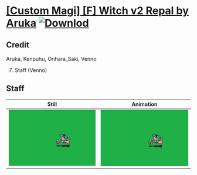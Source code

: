 # [\[Custom Magi\] \[F\] Witch v2 Repal by Aruka](./) [![Downlod](https://img.shields.io/badge/Download--red?style=social&logo=github)](https://minhaskamal.github.io/DownGit/#/home?url=https://github.com/Klokinator/FE-Repo/tree/main/Battle%20Animations%2FMagi%20-%20Special%2F%5BCustom%20Magi%5D%20%5BF%5D%20Witch%20v2%20Repal%20by%20Aruka%2F7.%20Staff)

## Credit

Aruka, Kenpuhu, Orihara_Saki, Venno

7. Staff (Venno)

## Staff

| Still | Animation |
| :---: | :-------: |
| ![Staff still](./Staff_000.png) | ![Staff animation](./Staff.gif) |
